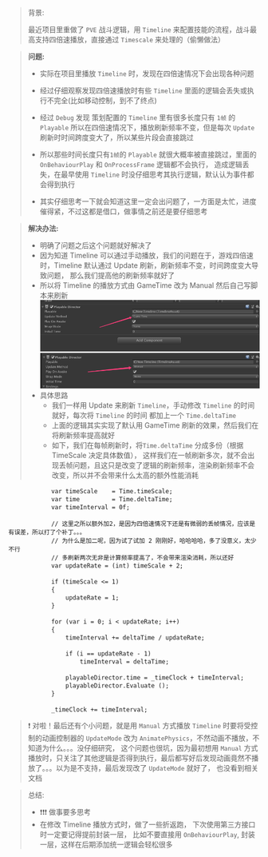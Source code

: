 > 背景: 
> 
> 最近项目里重做了 `PVE` 战斗逻辑，用 `Timeline` 来配置技能的流程，战斗最高支持四倍速播放，直接通过 `Timescale` 来处理的（偷懒做法） 

> **问题:**
> 
> - 实际在项目里播放 `Timeline` 时，发现在四倍速情况下会出现各种问题
> - 经过仔细观察发现四倍速播放时有些 `Timeline` 里面的逻辑会丢失或执行不完全(比如移动控制，到不了终点)
> - 经过 `Debug` 发现 策划配置的 `Timeline` 里有很多长度只有 `1帧` 的 `Playable`
> 所以在四倍速情况下，播放刷新频率不变，但是每次 `Update` 刷新时时间跨度变大了，所以某些片段会直接跳过
> - 所以那些时间长度只有`1帧`的 `Playable` 就很大概率被直接跳过，里面的 `OnBehaviourPlay` 和 `OnProcessFrame` 逻辑都不会执行，
> 造成逻辑丢失，在最早使用 `Timeline` 时没仔细思考其执行逻辑，默认认为事件都会得到执行
> 
> - 其实仔细思考一下就会知道这里一定会出问题了，一方面是太忙，进度催得紧，不过这都是借口，做事情之前还是要仔细思考
> 

> **解决办法:**
> 
> - 明确了问题之后这个问题就好解决了
> - 因为知道 Timeline 可以通过手动播放，我们的问题在于，游戏四倍速时，Timeline 默认通过 Update 刷新，刷新频率不变，时间跨度变大导致问题，
> 那么我们提高他的刷新频率就好了
> - 所以将 Timeline 的播放方式由 GameTime 改为 Manual 然后自己写脚本来刷新
> ![img.png](img.png)
> ![img_1.png](img_1.png)
> - 具体思路
>   - 我们一样用 Update 来刷新 `Timeline`，手动修改 `Timeline` 的时间就好，每次将 `Timeline` 的时间 都加上一个 `Time.deltaTime`
>   - 上面的逻辑其实实现了默认用 GameTime 刷新的效果，然后我们在将刷新频率提高就好
>   - 如下，我们在每帧刷新时，将`Time.deltaTime` 分成多份（根据 TimeScale 决定具体数值），
      这样我们在一帧刷新多次，就不会出现丢帧问题，且这只是改变了逻辑的刷新频率，渲染刷新频率不会改变，所以并不会带来什么太高的额外性能消耗
```
            var timeScale    = Time.timeScale;
            var time         = Time.deltaTime;
            var timeInterval = 0f;
            
            // 这里之所以额外加2，是因为四倍速情况下还是有微弱的丢帧情况，应该是有误差，所以打了个补丁。。。
            // 为什么是加二呢，因为试了试加 2 刚刚好，哈哈哈哈，多了没意义，太少不行
            // 多刷新两次无非是计算频率提高了，不会带来渲染消耗，所以还好
            var updateRate = (int) timeScale + 2; 
            
            if (timeScale <= 1)
            {
                updateRate = 1;
            }
            
            for (var i = 0; i < updateRate; i++)
            {
                timeInterval += deltaTime / updateRate;

                if (i == updateRate - 1)
                    timeInterval = deltaTime;

                playableDirector.time = _timeClock + timeInterval;
                playableDirector.Evaluate ();
            }
            
            _timeClock += timeInterval;

```

> ❗️ 对啦！最后还有个小问题，就是用 `Manual` 方式播放 `Timeline` 时要将受控制的动画控制器的 `UpdateMode` 改为 `AnimatePhysics`，不然动画不播放，不知道为什么。。。没仔细研究，
> 这个问题也很坑，因为最初想用 `Manual` 方式播放时，只关注了其他逻辑是否得到执行，最后都写好后发现动画竟然不播放了。。。以为是不支持，最后发现改了 `UpdateMode` 就好了，
> 也没看到相关文档


> 总结: 
> - ❗️❗️❗ 做事要多思考️
> - 在修改 Timeline 播放方式时，做了一些折返跑，
    下次使用第三方接口时一定要记得提前封装一层，
    比如不要直接用 `OnBehaviourPlay`, 封装一层，这样在后期添加统一逻辑会轻松很多
